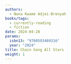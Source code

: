 ```yaml
---
authors:
  - Nana Kwame Adjei-Brenyah
books/tags:
  - currently-reading
  - fiction
date: 2024-04-28
params:
  isbn13: "9780593469316"
  year: "2024"
title: Chain Gang All Stars
weight: 1
---
```


<!--more-->
